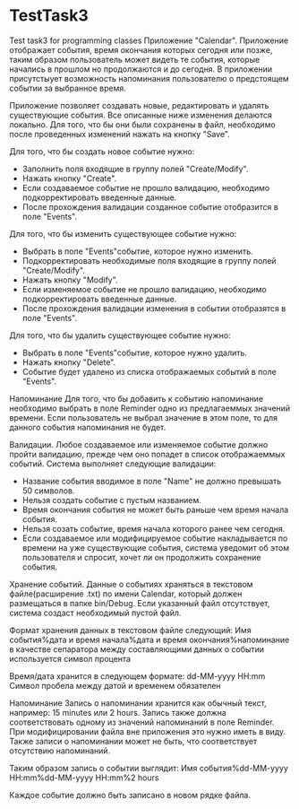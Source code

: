 ﻿# TestTask3
Test task3 for programming classes
Приложение "Calendar".
Приложение отображает события, время окончания которых сегодня или позже, таким образом пользователь может видеть те события,
которые начались в прошлом но продолжаются и до сегодня. В приложении присутстыует возможность напоминания пользователю о предстоящем событии
за выбранное время.

Приложение позволяет создавать новые, редактировать и удалять существующие события.
Все описанные ниже изменения делаются локально. Для того, что бы они были сохранены в файл, необходимо после проведенных изменений
нажать на кнопку "Save".

Для того, что бы создать новое событие нужно:
- Заполнить поля входящие в группу полей "Create/Modify".
- Нажать кнопку "Create".
- Если создаваемое событие не прошло валидацию, необходимо подкорректировать введенные данные.
- После прохождения валидации созданное событие отобразится в поле "Events".

Для того, что бы изменить существующее событие нужно:
- Выбрать в поле "Events"событие, которое нужно изменить.
- Подкорректировать необходимые поля входящие в группу полей "Create/Modify".
- Нажать кнопку "Modify". 
- Если изменяемое событие не прошло валидацию, необходимо подкорректировать введенные данные.
- После прохождения валидации изменения в событии отобразятся в поле "Events".

Для того, что бы удалить существующее событие нужно:
- Выбрать в поле "Events"событие, которое нужно удалить.
- Нажать кнопку "Delete".
- Событие будет удалено из списка отображаемых событий в поле "Events".

Напоминание
Для того, что бы добавить к событию напоминание необходимо выбрать в поле Reminder одно из предлагаеммых значений времени.
Если пользователь не выбрал значение в этом поле, то для данного события напоминания не будет.

Валидации.
Любое создаваемое или изменяемое событие должно пройти валидацию, прежде чем оно попадет в список отображаеммых событий.
Система выполняет следующие валидации:
- Название события вводимое в поле "Name" не должно превышать 50 символов.
- Нельзя создать событие с пустым названием.
- Время окончания события не может быть раньше чем время начала события.
- Нельзя созать событие, время начала которого ранее чем сегодня.
- Если создаваемое или модифицируемое событие накладывается по времени на уже существующие события, система уведомит об этом пользователя и спросит, хочет ли он
продолжить сохранение события.

Хранение событий.
Данные о событиях храняться в текстовом файле(расширение .txt) по имени Calendar, который должен размещаться в папке bin/Debug.
Если указанный файл отсутствует, система создаст необходимый пустой файл.

Формат хранения данных в текстовом файле следующий:
Имя события%дата и время начала%дата и время окончания%напоминание
в качестве сепаратора между составляющими данных о событии используется символ процента

Время/дата хранится в следующем формате:
dd-MM-yyyy HH:mm
Символ пробела между датой и временем обязателен

Напоминание
Запись о напоминании хранится как обычный текст, например: 15 minutes или 2 hours. Запись также должна соответствовать одному из значений
напоминаний в поле Reminder. При модифицировании файла вне приложения это нужно иметь в виду. Также записи о напоминании может не быть, что соответствует
отсутствию напоминаний.

Таким образом запись о событии выглядит:
Имя события%dd-MM-yyyy HH:mm%dd-MM-yyyy HH:mm%2 hours

Каждое событие должно быть записано в новом рядке файла.
